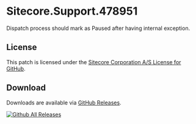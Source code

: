 # Sitecore.Support.478951
Dispatch process should mark as Paused after having internal exception.

## License  
This patch is licensed under the [Sitecore Corporation A/S License for GitHub](https://github.com/sitecoresupport/Sitecore.Support.478951/blob/master/LICENSE).  

## Download  
Downloads are available via [GitHub Releases](https://github.com/sitecoresupport/Sitecore.Support.478951/releases).  

[![Github All Releases](https://img.shields.io/github/downloads/SitecoreSupport/Sitecore.Support.478951/total.svg)](https://github.com/SitecoreSupport/Sitecore.Support.478951/releases)

